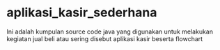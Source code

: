 # aplikasi_kasir_sederhana
Ini adalah kumpulan source code java yang digunakan untuk melakukan kegiatan jual beli atau sering disebut aplikasi kasir beserta flowchart
